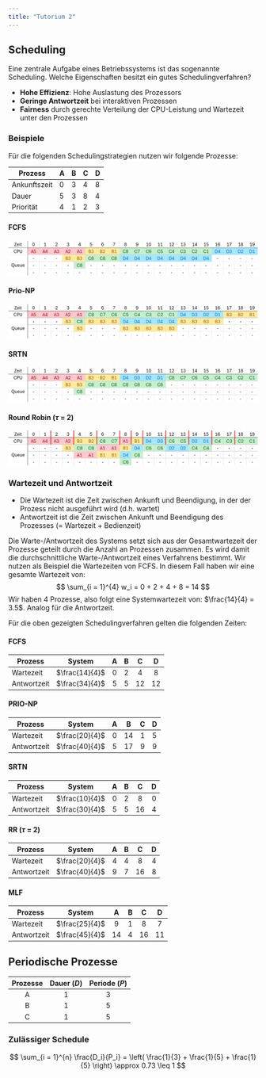 ```yaml
---
title: "Tutorium 2"
---
```


## Scheduling
Eine zentrale Aufgabe eines Betriebssystems ist das sogenannte Scheduling. 
Welche Eigenschaften besitzt ein gutes Schedulingverfahren?
- **Hohe Effizienz**: Hohe Auslastung des Prozessors
- **Geringe Antwortzeit** bei interaktiven Prozessen
- **Fairness** durch gerechte Verteilung der CPU-Leistung und Wartezeit unter den Prozessen


### Beispiele
Für die folgenden Schedulingstrategien nutzen wir folgende Prozesse:

| Prozess      | A | B | C | D |
|--------------|---|---|---|---|
| Ankunftszeit | 0 | 3 | 4 | 8 |
| Dauer        | 5 | 3 | 8 | 4 |
| Priorität    | 4 | 1 | 2 | 3 |


#### FCFS

![fcfs](./assets/w2_fcfs.png)

#### Prio-NP

![priono](./assets/w2_prionp.png)

#### SRTN

![srtn](./assets/w2_srtn.png)

#### Round Robin ($\tau$ = 2)

![rr_tau_2](./assets/w2_rr_tau_2.png)

### Wartezeit und Antwortzeit
- Die Wartezeit ist die Zeit zwischen Ankunft und Beendigung, in der der Prozess nicht ausgeführt wird (d.h. wartet)
- Antwortzeit ist die Zeit zwischen Ankunft und Beendigung des Prozesses (= Wartezeit + Bedienzeit)

Die Warte-/Antwortzeit des Systems setzt sich aus der Gesamtwartezeit der Prozesse geteilt durch die Anzahl an Prozessen zusammen. Es wird damit die durchschnittliche Warte-/Antwortzeit eines Verfahrens bestimmt. Wir nutzen als Beispiel die Wartezeiten von FCFS. In diesem Fall haben wir eine gesamte Wartezeit von:
$$
\sum_{i = 1}^{4} w_i = 0 + 2 + 4 + 8 = 14
$$
Wir haben 4 Prozesse, also folgt eine Systemwartezeit von: $\frac{14}{4} = 3.5$. Analog für die Antwortzeit.

Für die oben gezeigten Schedulingverfahren gelten die folgenden Zeiten:

#### FCFS
| Prozess     |      System      |  A  |  B  |  C   |  D   |
|-------------|:----------------:|:---:|:---:|:----:|:----:|
| Wartezeit   |  $\frac{14}{4}$  |  0  |  2  |  4   |  8   |
| Antwortzeit |  $\frac{34}{4}$  |  5  |  5  |  12  |  12  |

#### PRIO-NP
| Prozess     |     System     | A | B  | C | D |
|-------------|:--------------:|:-:|:--:|:-:|:-:|
| Wartezeit   | $\frac{20}{4}$ | 0 | 14 | 1 | 5 |
| Antwortzeit | $\frac{40}{4}$ | 5 | 17 | 9 | 9 |

#### SRTN
| Prozess     |     System     | A | B | C  | D |
|-------------|:--------------:|:-:|:-:|:--:|:-:|
| Wartezeit   | $\frac{10}{4}$ | 0 | 2 | 8  | 0 |
| Antwortzeit | $\frac{30}{4}$ | 5 | 5 | 16 | 4 |

#### RR ($\tau$ = 2)
| Prozess     |     System     | A | B | C  | D |
|-------------|:--------------:|:-:|:-:|:--:|:-:|
| Wartezeit   | $\frac{20}{4}$ | 4 | 4 | 8  | 4 |
| Antwortzeit | $\frac{40}{4}$ | 9 | 7 | 16 | 8 |

#### MLF
| Prozess     |     System     | A  | B | C  | D  |
|-------------|:--------------:|:--:|:-:|:--:|:--:|
| Wartezeit   | $\frac{25}{4}$ | 9  | 1 | 8  | 7  |
| Antwortzeit | $\frac{45}{4}$ | 14 | 4 | 16 | 11 |


## Periodische Prozesse
|  Prozesse  |  Dauer ($D$)  |  Periode ($P$)  |
|:----------:|:-------------:|:---------------:|
|     A      |       1       |        3        |
|     B      |       1       |        5        |
|     C      |       1       |        5        |

### Zulässiger Schedule
$$
\sum_{i = 1}^{n} \frac{D_i}{P_i} = \left( \frac{1}{3} + \frac{1}{5} + \frac{1}{5} \right) \approx 0.73 \leq 1
$$